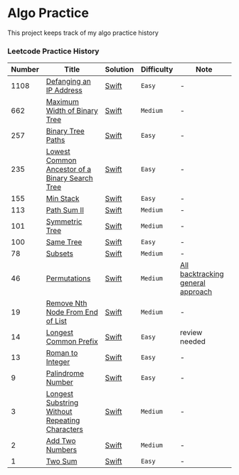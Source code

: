 # Algo Practice
This project keeps track of my algo practice history

### Leetcode Practice History

Number | Title | Solution | Difficulty | Note
--- | --- | --- | --- | ---
1108 | [Defanging an IP Address](https://leetcode.com/problems/defanging-an-ip-address/) | [Swift](https://github.com/jimmy0804/leetcode-practice/blob/master/Easy/defanging-an-ip-address.swift) | `Easy` | -
662 | [Maximum Width of Binary Tree](https://leetcode.com/problems/maximum-width-of-binary-tree/submissions/) | [Swift](https://github.com/jimmy0804/leetcode-practice/blob/master/Medium/662-maximum-width-of-binary-tree.swift) | `Medium` | -
257 | [Binary Tree Paths](https://leetcode.com/problems/binary-tree-paths/) | [Swift](https://github.com/jimmy0804/leetcode-practice/blob/master/Easy/257-binary-tree-paths.swift) | `Easy` | -
235 | [Lowest Common Ancestor of a Binary Search Tree](https://leetcode.com/problems/lowest-common-ancestor-of-a-binary-search-tree/) | [Swift](https://github.com/jimmy0804/leetcode-practice/blob/master/Easy/235-lowest-common-ancestor-of-a-binary-search-tree.swift) | `Easy` | -
155 | [Min Stack](https://leetcode.com/problems/min-stack/) | [Swift](https://github.com/jimmy0804/leetcode-practice/blob/master/Easy/155-min-stack.swift) | `Easy` | -
113 | [Path Sum II](https://leetcode.com/problems/path-sum-ii/) | [Swift](https://github.com/jimmy0804/leetcode-practice/blob/master/Medium/113-path-sum-2.swift) | `Medium` | -
101 | [Symmetric Tree](https://leetcode.com/problems/symmetric-tree/) | [Swift](https://github.com/jimmy0804/leetcode-practice/blob/master/Medium/101-symmetric-tree.swift) | `Medium` | -
100 | [Same Tree](https://leetcode.com/problems/same-tree/) | [Swift](https://github.com/jimmy0804/leetcode-practice/blob/master/Easy/100-same-tree.swift) | `Easy` | -
78 | [Subsets](https://leetcode.com/problems/subsets/) | [Swift](https://github.com/jimmy0804/leetcode-practice/blob/master/Medium/78-subsets.swift) | `Medium` | -
46 | [Permutations](https://leetcode.com/problems/permutations/) | [Swift](https://github.com/jimmy0804/leetcode-practice/blob/master/Medium/46-permutations.swift) | `Medium` | [All backtracking general approach](https://leetcode.com/problems/combination-sum/discuss/16502/A-general-approach-to-backtracking-questions-in-Java-(Subsets-Permutations-Combination-Sum-Palindrome-Partitioning))
19 | [Remove Nth Node From End of List](https://leetcode.com/problems/remove-nth-node-from-end-of-list/) | [Swift](https://github.com/jimmy0804/leetcode-practice/blob/master/Medium/19-remove-nth-node-from-end-of-list.swift) | `Medium` | -
14 | [Longest Common Prefix](https://leetcode.com/problems/longest-common-prefix/) | [Swift](https://github.com/jimmy0804/leetcode-practice/blob/master/Easy/14-longest-common-prefix.swift) | `Easy` | review needed
13 | [Roman to Integer](https://leetcode.com/problems/roman-to-integer/) | [Swift](https://github.com/jimmy0804/leetcode-practice/blob/master/Easy/13-roman-to-Integer.swift) | `Easy` | -
9 | [Palindrome Number](https://leetcode.com/problems/palindrome-number/) | [Swift](https://github.com/jimmy0804/leetcode-practice/blob/master/Easy/palindrome-number.swift) | `Easy` |-
3 | [Longest Substring Without Repeating Characters](https://leetcode.com/problems/longest-substring-without-repeating-characters) | [Swift](https://github.com/jimmy0804/leetcode-practice/blob/master/Medium/3-longest-substring-without-repeating-characters.swift) | `Medium` | -
2 | [Add Two Numbers](https://leetcode.com/problems/add-two-numbers/) | [Swift](https://github.com/jimmy0804/leetcode-practice/blob/master/Medium/2-add-two-numbers.swift) | `Medium` | -
1 | [Two Sum](https://leetcode.com/problems/two-sum/) | [Swift](https://github.com/jimmy0804/leetcode-practice/blob/master/Easy/1-two-sum.swift) | `Easy` | -


